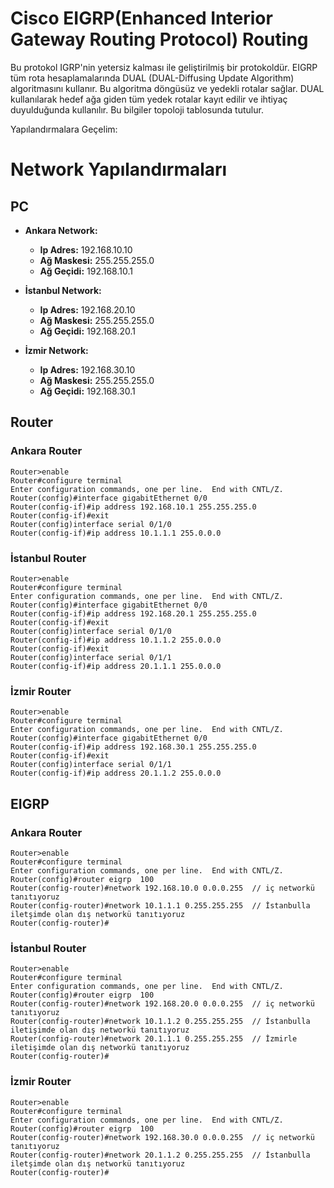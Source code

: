 # Cisco EIGRP(Enhanced Interior Gateway Routing Protocol) Routing

Bu protokol IGRP'nin yetersiz kalması ile geliştirilmiş bir protokoldür. EIGRP tüm rota hesaplamalarında DUAL (DUAL-Diffusing Update Algorithm) algoritmasını kullanır. Bu algoritma döngüsüz ve yedekli rotalar sağlar. DUAL kullanılarak hedef ağa giden tüm yedek rotalar kayıt edilir ve ihtiyaç duyulduğunda kullanılır. Bu bilgiler topoloji tablosunda tutulur.



Yapılandırmalara Geçelim:

# Network Yapılandırmaları

## PC 

- **Ankara Network:**
  - **Ip Adres:** 192.168.10.10
  - **Ağ Maskesi:** 255.255.255.0
  - **Ağ Geçidi:** 192.168.10.1

- **İstanbul Network:**
  - **Ip Adres:** 192.168.20.10
  - **Ağ Maskesi:** 255.255.255.0
  - **Ağ Geçidi:** 192.168.20.1


- **İzmir Network:**
  - **Ip Adres:** 192.168.30.10
  - **Ağ Maskesi:** 255.255.255.0
  - **Ağ Geçidi:** 192.168.30.1
 


## Router

### Ankara Router
```
Router>enable
Router#configure terminal
Enter configuration commands, one per line.  End with CNTL/Z.
Router(config)#interface gigabitEthernet 0/0
Router(config-if)#ip address 192.168.10.1 255.255.255.0
Router(config-if)#exit
Router(config)interface serial 0/1/0
Router(config-if)#ip address 10.1.1.1 255.0.0.0
```

### İstanbul Router 

```
Router>enable
Router#configure terminal
Enter configuration commands, one per line.  End with CNTL/Z.
Router(config)#interface gigabitEthernet 0/0
Router(config-if)#ip address 192.168.20.1 255.255.255.0
Router(config-if)#exit
Router(config)interface serial 0/1/0
Router(config-if)#ip address 10.1.1.2 255.0.0.0
Router(config-if)#exit
Router(config)interface serial 0/1/1
Router(config-if)#ip address 20.1.1.1 255.0.0.0
```

### İzmir Router
```
Router>enable
Router#configure terminal
Enter configuration commands, one per line.  End with CNTL/Z.
Router(config)#interface gigabitEthernet 0/0
Router(config-if)#ip address 192.168.30.1 255.255.255.0
Router(config-if)#exit
Router(config)interface serial 0/1/1
Router(config-if)#ip address 20.1.1.2 255.0.0.0
```



## EIGRP

### Ankara Router
```
Router>enable
Router#configure terminal
Enter configuration commands, one per line.  End with CNTL/Z.
Router(config)#router eigrp  100
Router(config-router)#network 192.168.10.0 0.0.0.255  // iç networkü tanıtıyoruz
Router(config-router)#network 10.1.1.1 0.255.255.255  // İstanbulla iletşimde olan dış networkü tanıtıyoruz
Router(config-router)#
```

### İstanbul Router
```
Router>enable
Router#configure terminal
Enter configuration commands, one per line.  End with CNTL/Z.
Router(config)#router eigrp  100
Router(config-router)#network 192.168.20.0 0.0.0.255  // iç networkü tanıtıyoruz
Router(config-router)#network 10.1.1.2 0.255.255.255  // İstanbulla iletişimde olan dış networkü tanıtıyoruz
Router(config-router)#network 20.1.1.1 0.255.255.255  // İzmirle iletişimde olan dış networkü tanıtıyoruz
Router(config-router)#
```

### İzmir Router
```
Router>enable
Router#configure terminal
Enter configuration commands, one per line.  End with CNTL/Z.
Router(config)#router eigrp  100
Router(config-router)#network 192.168.30.0 0.0.0.255  // iç networkü tanıtıyoruz
Router(config-router)#network 20.1.1.2 0.255.255.255  // İstanbulla iletşimde olan dış networkü tanıtıyoruz
Router(config-router)#
```





